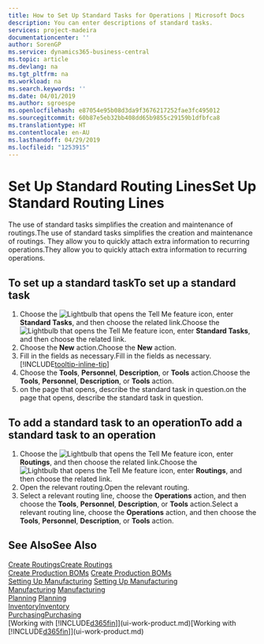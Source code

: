 ```yaml
---
title: How to Set Up Standard Tasks for Operations | Microsoft Docs
description: You can enter descriptions of standard tasks.
services: project-madeira
documentationcenter: ''
author: SorenGP
ms.service: dynamics365-business-central
ms.topic: article
ms.devlang: na
ms.tgt_pltfrm: na
ms.workload: na
ms.search.keywords: ''
ms.date: 04/01/2019
ms.author: sgroespe
ms.openlocfilehash: e87054e95b08d3da9f3676217252fae3fc495012
ms.sourcegitcommit: 60b87e5eb32bb408dd65b9855c29159b1dfbfca8
ms.translationtype: HT
ms.contentlocale: en-AU
ms.lasthandoff: 04/29/2019
ms.locfileid: "1253915"
---
```

# <a name="set-up-standard-routing-lines"></a><span data-ttu-id="f97ae-103">Set Up Standard Routing Lines</span><span class="sxs-lookup"><span data-stu-id="f97ae-103">Set Up Standard Routing Lines</span></span>
<span data-ttu-id="f97ae-104">The use of standard tasks simplifies the creation and maintenance of routings.</span><span class="sxs-lookup"><span data-stu-id="f97ae-104">The use of standard tasks simplifies the creation and maintenance of routings.</span></span> <span data-ttu-id="f97ae-105">They allow you to quickly attach extra information to recurring operations.</span><span class="sxs-lookup"><span data-stu-id="f97ae-105">They allow you to quickly attach extra information to recurring operations.</span></span>

## <a name="to-set-up-a-standard-task"></a><span data-ttu-id="f97ae-106">To set up a standard task</span><span class="sxs-lookup"><span data-stu-id="f97ae-106">To set up a standard task</span></span>
1. <span data-ttu-id="f97ae-107">Choose the ![Lightbulb that opens the Tell Me feature](media/ui-search/search_small.png "Tell me what you want to do") icon, enter **Standard Tasks**, and then choose the related link.</span><span class="sxs-lookup"><span data-stu-id="f97ae-107">Choose the ![Lightbulb that opens the Tell Me feature](media/ui-search/search_small.png "Tell me what you want to do") icon, enter **Standard Tasks**, and then choose the related link.</span></span>
2. <span data-ttu-id="f97ae-108">Choose the **New** action.</span><span class="sxs-lookup"><span data-stu-id="f97ae-108">Choose the **New** action.</span></span>
3. <span data-ttu-id="f97ae-109">Fill in the fields as necessary.</span><span class="sxs-lookup"><span data-stu-id="f97ae-109">Fill in the fields as necessary.</span></span> [!INCLUDE[tooltip-inline-tip](includes/tooltip-inline-tip_md.md)]
4. <span data-ttu-id="f97ae-110">Choose the **Tools**, **Personnel**, **Description**, or **Tools** action.</span><span class="sxs-lookup"><span data-stu-id="f97ae-110">Choose the **Tools**, **Personnel**, **Description**, or **Tools** action.</span></span>
5. <span data-ttu-id="f97ae-111">on the page that opens, describe the standard task in question.</span><span class="sxs-lookup"><span data-stu-id="f97ae-111">on the page that opens, describe the standard task in question.</span></span>

## <a name="to-add-a-standard-task-to-an-operation"></a><span data-ttu-id="f97ae-112">To add a standard task to an operation</span><span class="sxs-lookup"><span data-stu-id="f97ae-112">To add a standard task to an operation</span></span>
1. <span data-ttu-id="f97ae-113">Choose the ![Lightbulb that opens the Tell Me feature](media/ui-search/search_small.png "Tell me what you want to do") icon, enter **Routings**, and then choose the related link.</span><span class="sxs-lookup"><span data-stu-id="f97ae-113">Choose the ![Lightbulb that opens the Tell Me feature](media/ui-search/search_small.png "Tell me what you want to do") icon, enter **Routings**, and then choose the related link.</span></span>
2. <span data-ttu-id="f97ae-114">Open the relevant routing.</span><span class="sxs-lookup"><span data-stu-id="f97ae-114">Open the relevant routing.</span></span>
3. <span data-ttu-id="f97ae-115">Select a relevant routing line, choose the **Operations** action, and then choose the **Tools**, **Personnel**, **Description**, or **Tools** action.</span><span class="sxs-lookup"><span data-stu-id="f97ae-115">Select a relevant routing line, choose the **Operations** action, and then choose the **Tools**, **Personnel**, **Description**, or **Tools** action.</span></span>

## <a name="see-also"></a><span data-ttu-id="f97ae-116">See Also</span><span class="sxs-lookup"><span data-stu-id="f97ae-116">See Also</span></span>  
[<span data-ttu-id="f97ae-117">Create Routings</span><span class="sxs-lookup"><span data-stu-id="f97ae-117">Create Routings</span></span>](production-how-to-create-routings.md)  
<span data-ttu-id="f97ae-118">[Create Production BOMs](production-how-to-create-production-boms.md)   </span><span class="sxs-lookup"><span data-stu-id="f97ae-118">[Create Production BOMs](production-how-to-create-production-boms.md)   </span></span>  
<span data-ttu-id="f97ae-119">[Setting Up Manufacturing](production-configure-production-processes.md) </span><span class="sxs-lookup"><span data-stu-id="f97ae-119">[Setting Up Manufacturing](production-configure-production-processes.md) </span></span>  
<span data-ttu-id="f97ae-120">[Manufacturing](production-manage-manufacturing.md)  </span><span class="sxs-lookup"><span data-stu-id="f97ae-120">[Manufacturing](production-manage-manufacturing.md)  </span></span>  
<span data-ttu-id="f97ae-121">[Planning](production-planning.md) </span><span class="sxs-lookup"><span data-stu-id="f97ae-121">[Planning](production-planning.md) </span></span>  
[<span data-ttu-id="f97ae-122">Inventory</span><span class="sxs-lookup"><span data-stu-id="f97ae-122">Inventory</span></span>](inventory-manage-inventory.md)  
[<span data-ttu-id="f97ae-123">Purchasing</span><span class="sxs-lookup"><span data-stu-id="f97ae-123">Purchasing</span></span>](purchasing-manage-purchasing.md)  
<span data-ttu-id="f97ae-124">[Working with [!INCLUDE[d365fin](includes/d365fin_md.md)]](ui-work-product.md)</span><span class="sxs-lookup"><span data-stu-id="f97ae-124">[Working with [!INCLUDE[d365fin](includes/d365fin_md.md)]](ui-work-product.md)</span></span>  
